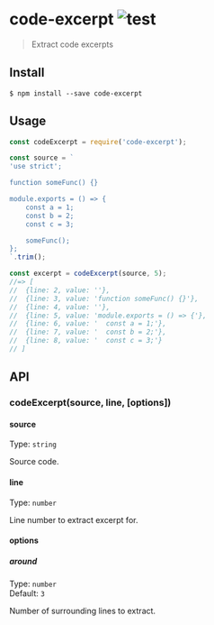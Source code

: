 # code-excerpt ![test](https://github.com/vadimdemedes/code-excerpt/workflows/test/badge.svg)

> Extract code excerpts

## Install

```
$ npm install --save code-excerpt
```

## Usage

```js
const codeExcerpt = require('code-excerpt');

const source = `
'use strict';

function someFunc() {}

module.exports = () => {
	const a = 1;
	const b = 2;
	const c = 3;

	someFunc();
};
`.trim();

const excerpt = codeExcerpt(source, 5);
//=> [
//	{line: 2, value: ''},
//	{line: 3, value: 'function someFunc() {}'},
//	{line: 4, value: ''},
//	{line: 5, value: 'module.exports = () => {'},
//	{line: 6, value: '  const a = 1;'},
//	{line: 7, value: '  const b = 2;'},
//	{line: 8, value: '  const c = 3;'}
// ]
```

## API

### codeExcerpt(source, line, [options])

#### source

Type: `string`

Source code.

#### line

Type: `number`

Line number to extract excerpt for.

#### options

##### around

Type: `number`<br>
Default: `3`

Number of surrounding lines to extract.
